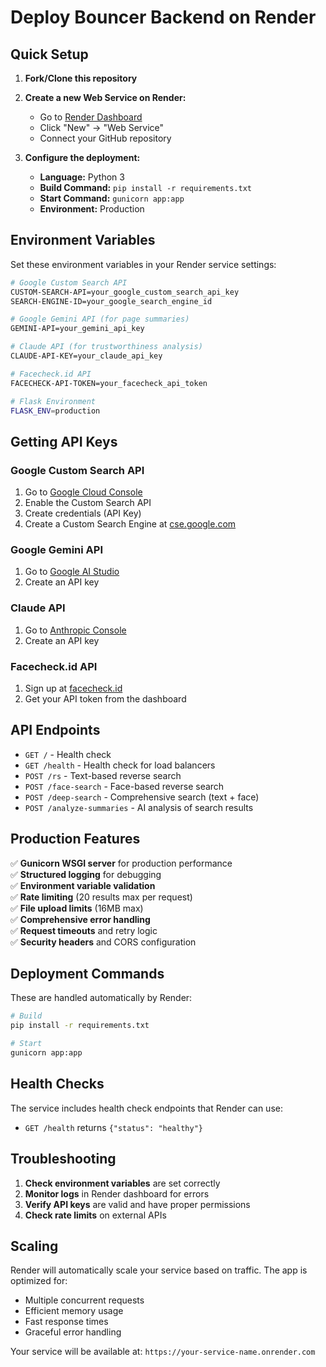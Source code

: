 # Deploy Bouncer Backend on Render

## Quick Setup

1. **Fork/Clone this repository**

2. **Create a new Web Service on Render:**
   - Go to [Render Dashboard](https://dashboard.render.com)
   - Click "New" → "Web Service"
   - Connect your GitHub repository

3. **Configure the deployment:**
   - **Language:** Python 3
   - **Build Command:** `pip install -r requirements.txt`
   - **Start Command:** `gunicorn app:app`
   - **Environment:** Production

## Environment Variables

Set these environment variables in your Render service settings:

```bash
# Google Custom Search API
CUSTOM-SEARCH-API=your_google_custom_search_api_key
SEARCH-ENGINE-ID=your_google_search_engine_id

# Google Gemini API (for page summaries)
GEMINI-API=your_gemini_api_key

# Claude API (for trustworthiness analysis)
CLAUDE-API-KEY=your_claude_api_key

# Facecheck.id API
FACECHECK-API-TOKEN=your_facecheck_api_token

# Flask Environment
FLASK_ENV=production
```

## Getting API Keys

### Google Custom Search API
1. Go to [Google Cloud Console](https://console.cloud.google.com/)
2. Enable the Custom Search API
3. Create credentials (API Key)
4. Create a Custom Search Engine at [cse.google.com](https://cse.google.com)

### Google Gemini API
1. Go to [Google AI Studio](https://makersuite.google.com/app/apikey)
2. Create an API key

### Claude API
1. Go to [Anthropic Console](https://console.anthropic.com/)
2. Create an API key

### Facecheck.id API
1. Sign up at [facecheck.id](https://facecheck.id)
2. Get your API token from the dashboard

## API Endpoints

- `GET /` - Health check
- `GET /health` - Health check for load balancers
- `POST /rs` - Text-based reverse search
- `POST /face-search` - Face-based reverse search
- `POST /deep-search` - Comprehensive search (text + face)
- `POST /analyze-summaries` - AI analysis of search results

## Production Features

✅ **Gunicorn WSGI server** for production performance  
✅ **Structured logging** for debugging  
✅ **Environment variable validation**  
✅ **Rate limiting** (20 results max per request)  
✅ **File upload limits** (16MB max)  
✅ **Comprehensive error handling**  
✅ **Request timeouts** and retry logic  
✅ **Security headers** and CORS configuration  

## Deployment Commands

These are handled automatically by Render:

```bash
# Build
pip install -r requirements.txt

# Start
gunicorn app:app
```

## Health Checks

The service includes health check endpoints that Render can use:
- `GET /health` returns `{"status": "healthy"}`

## Troubleshooting

1. **Check environment variables** are set correctly
2. **Monitor logs** in Render dashboard for errors
3. **Verify API keys** are valid and have proper permissions
4. **Check rate limits** on external APIs

## Scaling

Render will automatically scale your service based on traffic. The app is optimized for:
- Multiple concurrent requests
- Efficient memory usage
- Fast response times
- Graceful error handling

Your service will be available at: `https://your-service-name.onrender.com` 